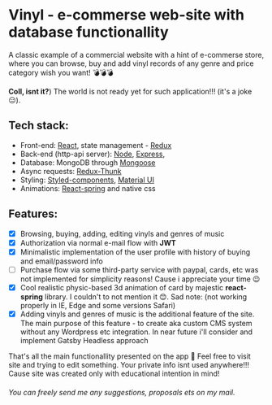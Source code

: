# Vinyl - e-commerse web-site with database functionallity

A classic example of a commercial website with a hint of e-commerse store, where you can browse, buy and add vinyl records of any genre and price category wish you want! 💣💣💣

**Coll, isnt it?**) The world is not ready yet for such application!!! (it's a joke 😑).

## Tech stack:
* Front-end: [React](https://reactjs.org), state management - [Redux](https://redux.js.org)
* Back-end (http-api server): [Node](https://nodejs.org/en), [Express](https://expressjs.com),
* Database: MongoDB through [Mongoose](https://mongoosejs.com)
* Async requests: [Redux-Thunk](https://github.com/reduxjs/redux-thunk)
* Styling: [Styled-components](https://www.styled-components.com), [Material UI](https://material-ui.com)
* Animations: [React-spring](https://www.react-spring.io) and native css
## Features: 
- [x] Browsing, buying, adding, editing vinyls and genres of music
- [x] Authorization via normal e-mail flow with **JWT**
- [x] Minimalistic implementation of the user profile with history of buying and email/password info
- [ ] Purchase flow via some third-party service with paypal, cards, etc was not implemented for simplicity reasons!  Cause i appreciate your time 😉
- [x] Cool realistic physic-based 3d animation of card by majestic **react-spring** library. I couldn't to not mention it 😊. Sad note: (not working properly in IE, Edge and some versions Safari)
- [x] Adding vinyls and genres of music is the additional feature of the site. The main purpose of this feature - to create aka custom CMS system without any Wordpress etc integration. In near future i'll consider and implement Gatsby Headless approach

That's all the main functionallity presented on the app 🤘 Feel free to visit site and trying to edit something. Your private info isnt used anywhere!!! Cause site was created only with educational intention in mind!


###### You can  freely send me any suggestions, proposals ets on my mail.
